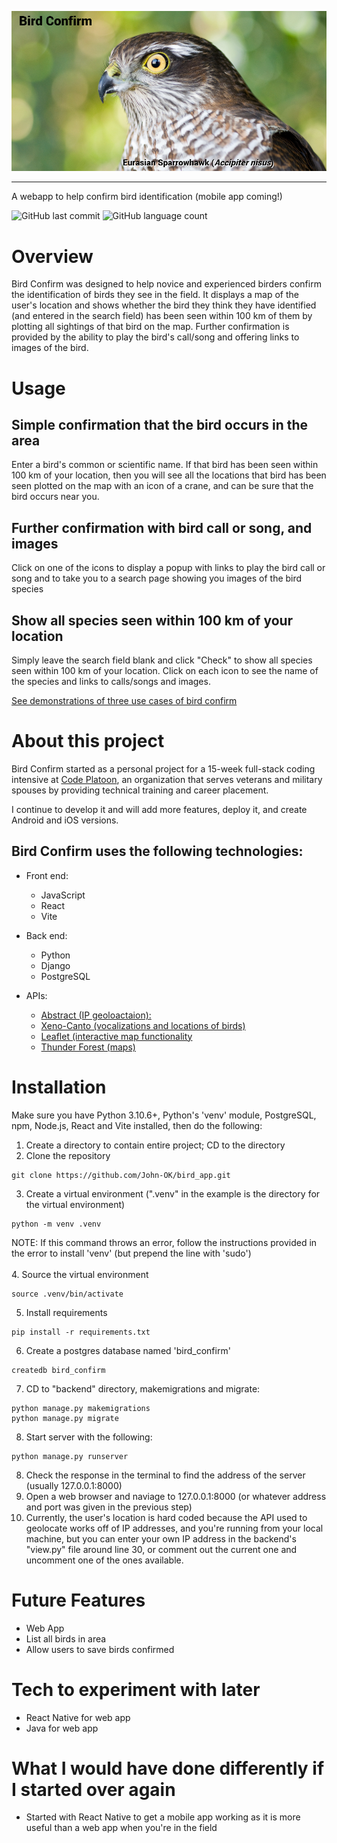 ![Bird Confirm Banner](https://github.com/John-OK/bird_app/blob/master/github_assets/Eurasian_Sparrowhawk.jpg)
- - -
A webapp to help confirm bird identification (mobile app coming!)

![GitHub last commit](https://img.shields.io/github/last-commit/John-OK/bird_app?style=plastic) ![GitHub language count](https://img.shields.io/github/languages/count/John-OK/bird_app)

# Overview

Bird Confirm was designed to help novice and experienced birders confirm the identification of birds they see in the field. It displays a map of the user's location and shows whether the bird they think they have identified (and entered in the search field) has been seen within 100 km of them by plotting all sightings of that bird on the map. Further confirmation is provided by the ability to play the bird's call/song and offering links to images of the bird.

# Usage

## Simple confirmation that the bird occurs in the area
Enter a bird's common or scientific name. If that bird has been seen within 100 km of your location, then you will see all the locations that bird has been seen plotted on the map with an icon of a crane, and can be sure that the bird occurs near you.

## Further confirmation with bird call or song, and images
Click on one of the icons to display a popup with links to play the bird call or song and to take you to a search page showing you images of the bird species

## Show all species seen within 100 km of your location
Simply leave the search field blank and click "Check" to show all species seen within 100 km of your location. Click on each icon to see the name of the species and links to calls/songs and images.

[See demonstrations of three use cases of bird confirm](https://github.com/John-OK/bird_app/blob/master/DEMO.md)

# About this project
Bird Confirm started as a personal project for a 15-week full-stack coding intensive at [Code Platoon](https://www.codeplatoon.org/), an organization that serves veterans and military spouses by providing technical training and career placement.

I continue to develop it and will add more features, deploy it, and create Android and iOS versions.

## Bird Confirm uses the following technologies:
- Front end:
   - JavaScript
   - React
   - Vite

- Back end:
   - Python
   - Django
   - PostgreSQL

- APIs:
   - [Abstract (IP geoloactaion):](https://www.abstractapi.com/api/ip-geolocation-api)
   - [Xeno-Canto (vocalizations and locations of birds)](https://www.xeno-canto.org/api/2/recordings?query=cnt:brazil)
   - [Leaflet (interactive map functionality](https://leafletjs.com/)
   - [Thunder Forest (maps)](https://www.thunderforest.com/)

# Installation
Make sure you have Python 3.10.6+, Python's 'venv' module, PostgreSQL, npm, Node.js, React and Vite installed, then do the following:
1. Create a directory to contain entire project; CD to the directory
2. Clone the repository
```
git clone https://github.com/John-OK/bird_app.git
```
3. Create a virtual environment (".venv" in the example is the directory for the virtual environment)
```
python -m venv .venv
```
NOTE: If this command throws an error, follow the instructions provided in the error to install 'venv' (but prepend the line with 'sudo')<br><br>
4. Source the virtual environment
```
source .venv/bin/activate
```
5. Install requirements
```
pip install -r requirements.txt
```
6. Create a postgres database named 'bird_confirm'
```
createdb bird_confirm
```
7. CD to "backend" directory, makemigrations and migrate:
```
python manage.py makemigrations
python manage.py migrate
```
8. Start server with the following:
```
python manage.py runserver
```
8. Check the response in the terminal to find the address of the server (usually 127.0.0.1:8000)
9. Open a web browser and naviage to 127.0.0.1:8000 (or whatever address and port was given in the previous step)
10. Currently, the user's location is hard coded because the API used to geolocate works off of IP addresses, and you're running from your local machine, but you can enter your own IP address in the backend's "view.py" file around line 30, or comment out the current one and uncomment one of the ones available.

# Future Features
- Web App
- List all birds in area
- Allow users to save birds confirmed

# Tech to experiment with later
- React Native for web app
- Java for web app

# What I would have done differently if I started over again
- Started with React Native to get a mobile app working as it is more useful than a web app when you're in the field
